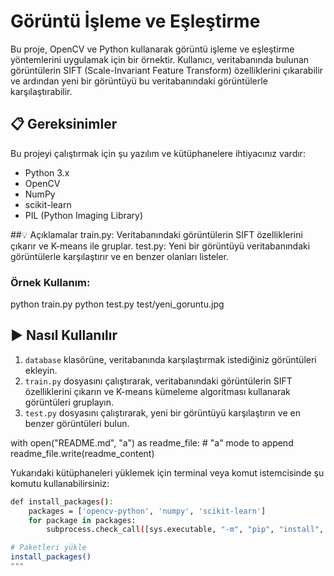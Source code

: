 
# Görüntü İşleme ve Eşleştirme

Bu proje, OpenCV ve Python kullanarak görüntü işleme ve eşleştirme yöntemlerini uygulamak için bir örnektir. Kullanıcı, veritabanında bulunan görüntülerin SIFT (Scale-Invariant Feature Transform) özelliklerini çıkarabilir ve ardından yeni bir görüntüyü bu veritabanındaki görüntülerle karşılaştırabilir.

## 📋 Gereksinimler

Bu projeyi çalıştırmak için şu yazılım ve kütüphanelere ihtiyacınız vardır:

- Python 3.x
- OpenCV
- NumPy
- scikit-learn
- PIL (Python Imaging Library)


##💡 Açıklamalar
train.py: Veritabanındaki görüntülerin SIFT özelliklerini çıkarır ve K-means ile gruplar.
test.py: Yeni bir görüntüyü veritabanındaki görüntülerle karşılaştırır ve en benzer olanları listeler.

### Örnek Kullanım:


python train.py
python test.py test/yeni_goruntu.jpg




## ▶️ Nasıl Kullanılır

1. `database` klasörüne, veritabanında karşılaştırmak istediğiniz görüntüleri ekleyin.
2. `train.py` dosyasını çalıştırarak, veritabanındaki görüntülerin SIFT özelliklerini çıkarın ve K-means kümeleme algoritması kullanarak görüntüleri gruplayın.
3. `test.py` dosyasını çalıştırarak, yeni bir görüntüyü karşılaştırın ve en benzer görüntüleri bulun.


with open("README.md", "a") as readme_file:  # "a" mode to append
    readme_file.write(readme_content)

Yukarıdaki kütüphaneleri yüklemek için terminal veya komut istemcisinde şu komutu kullanabilirsiniz:

```bash
def install_packages():
    packages = ['opencv-python', 'numpy', 'scikit-learn']
    for package in packages:
        subprocess.check_call([sys.executable, "-m", "pip", "install", package])

# Paketleri yükle
install_packages()
"""



